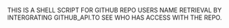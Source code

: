 THIS IS A SHELL SCRIPT FOR GITHUB REPO USERS NAME RETRIEVAL BY INTERGRATING GITHUB_API.TO SEE WHO HAS ACCESS WITH THE REPO. 
